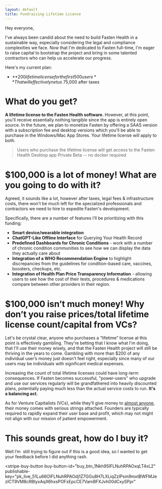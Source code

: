 ```yaml
---
layout: default
title: Fundraising Lifetime License
---
```


Hey everyone, 

I've always been candid about the need to build Fasten Health in a sustainable way, especially considering the legal and compliance complexities we face. Now that I'm dedicated to Fasten full-time, I'm eager to raise capital to bootstrap the project and bring in some talented contractors who can help us accelerate our progress.

Here's my current plan:

- **$200 lifetime license for the first 500 users** 
  That will effectively net us ~$75,000 after taxes  

# What do you get? 

**A lifetime license to the Fasten Health software.** However, at this point, you'll receive essentially nothing tangible since the app is entirely open source. In the future, we plan to monetize Fasten by offering a SAAS version with a subscription fee and desktop versions which you'll be able to purchase in the Windows/Mac App Stores. Your lifetime license will apply to both. 

> Users who purchase the lifetime license will get access to the Fasten Health Desktop app Private Beta -- no docker required

# $100,000 is a lot of money! What are you going to do with it? 

Agreed, it sounds like a lot, however after taxes, legal fees & infrastructure costs, there won't be much left for the specialized professionals and contractors we need to hire to expedite Fasten's development. 


Specifically, there are a number of features I’ll be prioritizing with this funding: 

- **Smart device/wearable integration**
- **ChatGPT-Like Offline Interface** for Querying Your Health Record
- **Predefined Dashboards for Chronic Conditions** - work with a number of chronic condition communities to see how we can display the data they actually care about
- **Integration of a WHO Recommendation Engine** to highlight discrepancies from the guidelines for condition-based care, vaccines, boosters, checkups, etc. 
- **Integration of Health Plan Price Transparency Information** - allowing users to see how the cost of their tests, procedures & medications compare between other providers in their region. 
  
# $100,000 isn’t much money! Why don’t you raise prices/total lifetime license count/capital from VCs?

Let's be crystal clear, anyone who purchases a “lifetime” license at this point is effectively gambling. They're betting that I know what I'm doing, that I'll use their money wisely, and that the Fasten Health project will still be thriving in the years to come. Gambling with more than $200 of any individual user’s money just doesn’t feel right, especially since many of our users may be individuals with significant medical expenses.
 
Increasing the count of total lifetime licenses could have long-term consequences. If Fasten becomes successful, "power-users" who upgrade and use our services regularly will be grandfathered into heavily discounted plans, potentially paying much less than the actual service costs to run. **It's a balancing act.**

As for Venture Capitalists (VCs), while they’ll give money to [almost anyone](https://techcrunch.com/2014/07/18/yo-raises-1-5m-in-funding-at-a-10m-valuation-investors-include-betaworks-and-pete-cashmore), their money comes with serious strings attached. Founders are typically required to rapidly expand their user base and profit, which may not might not align with our mission of patient empowerment. 

# This sounds great, how do I buy it?  

Well I’m  still trying to figure out if this is a good idea, so I wanted to get your feedback before I did anything rash.


<script async
  src="https://js.stripe.com/v3/buy-button.js">
</script>

<stripe-buy-button
  buy-button-id="buy_btn_1Nkh95IFLNuhRPAOxqLT4xL2"
  publishable-key="pk_live_51Lu66OIFLNuhRPAOdj1Z7GGu8H7LXLiqZzIPsm9mxtBWFMJezICT9VM8cRBlyxAqX6hxsPOFxEpcCE7VamBFXJvh00dCxySPpr"
>
</stripe-buy-button>
